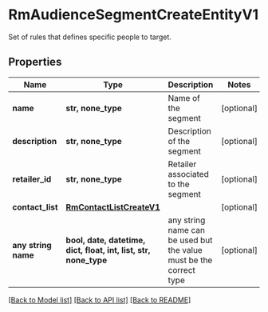 # RmAudienceSegmentCreateEntityV1

Set of rules that defines specific people to target.

## Properties
Name | Type | Description | Notes
------------ | ------------- | ------------- | -------------
**name** | **str, none_type** | Name of the segment | [optional] 
**description** | **str, none_type** | Description of the segment | [optional] 
**retailer_id** | **str, none_type** | Retailer  associated to the segment | [optional] 
**contact_list** | [**RmContactListCreateV1**](RmContactListCreateV1.md) |  | [optional] 
**any string name** | **bool, date, datetime, dict, float, int, list, str, none_type** | any string name can be used but the value must be the correct type | [optional]

[[Back to Model list]](../README.md#documentation-for-models) [[Back to API list]](../README.md#documentation-for-api-endpoints) [[Back to README]](../README.md)


